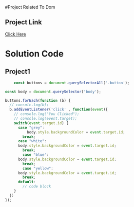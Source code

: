 #Project Related To Dom
## Project Link
[Click Here](https://stackblitz.com/edit/dom-project-chaiaurcode?file=index.html)
# Solution Code
## Project1
```javascript
    const buttons = document.querySelectorAll('.button');

const body = document.querySelector('body');

buttons.forEach(function (b) {
  // console.log(b);
  b.addEventListener('click' , function(event){
    // console.log("You Clicked");
    // console.log(event.target);
    switch(event.target.id) {
      case "grey":
          body.style.backgroundColor = event.target.id;
        break;
      case "white":
      body.style.backgroundColor = event.target.id;
        break;
        case "blue":
      body.style.backgroundColor = event.target.id;
        break;
        case "yellow":
      body.style.backgroundColor = event.target.id;
        break;
      default:
        // code block
    }
  })
});


```
